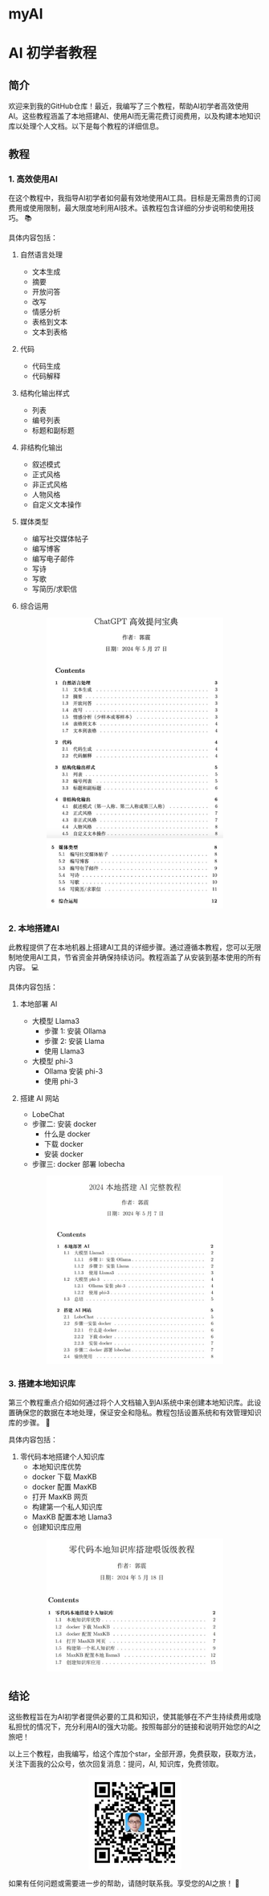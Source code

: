 # myAI
# AI 初学者教程

## 简介

欢迎来到我的GitHub仓库！最近，我编写了三个教程，帮助AI初学者高效使用AI。这些教程涵盖了本地搭建AI、使用AI而无需花费订阅费用，以及构建本地知识库以处理个人文档。以下是每个教程的详细信息。

## 教程

### 1. 高效使用AI

在这个教程中，我指导AI初学者如何最有效地使用AI工具。目标是无需昂贵的订阅费用或使用限制，最大限度地利用AI技术。该教程包含详细的分步说明和使用技巧。 📚

具体内容包括：

1. 自然语言处理
   - 文本生成
   - 摘要
   - 开放问答
   - 改写
   - 情感分析
   - 表格到文本
   - 文本到表格

2. 代码
   - 代码生成
   - 代码解释

3. 结构化输出样式
   - 列表
   - 编号列表
   - 标题和副标题

4. 非结构化输出
   - 叙述模式
   - 正式风格
   - 非正式风格
   - 人物风格
   - 自定义文本操作

5. 媒体类型
   - 编写社交媒体帖子
   - 编写博客
   - 编写电子邮件
   - 写诗
   - 写歌
   - 写简历/求职信

6. 综合运用

<div align="center">
  <img src="gpt提问宝典.png" alt="高效使用AI 教程目录" style="width: 70%;">
</div>
<div align="center">
  <img src="gpt提问宝典2.png" alt="高效使用AI 教程目录" style="width: 70%;">
</div>

### 2. 本地搭建AI

此教程提供了在本地机器上搭建AI工具的详细步骤。通过遵循本教程，您可以无限制地使用AI工具，节省资金并确保持续访问。教程涵盖了从安装到基本使用的所有内容。 💻

具体内容包括：

1. 本地部署 AI
   - 大模型 Llama3
     - 步骤 1: 安装 Ollama
     - 步骤 2: 安装 Llama
     - 使用 Llama3
   - 大模型 phi-3
     - Ollama 安装 phi-3
     - 使用 phi-3

2. 搭建 AI 网站
   - LobeChat
   - 步骤二: 安装 docker
     - 什么是 docker
     - 下载 docker
     - 安装 docker
   - 步骤三: docker 部署 lobecha

<div align="center">
  <img src="本地搭建AI.png" alt="本地搭建AI 教程目录" style="width: 70%;">
</div>

### 3. 搭建本地知识库

第三个教程重点介绍如何通过将个人文档输入到AI系统中来创建本地知识库。此设置确保您的数据在本地处理，保证安全和隐私。教程包括设置系统和有效管理知识库的步骤。 🔐

具体内容包括：

1. 零代码本地搭建个人知识库
   - 本地知识库优势
   - docker 下载 MaxKB
   - docker 配置 MaxKB
   - 打开 MaxKB 网页
   - 构建第一个私人知识库
   - MaxKB 配置本地 Llama3
   - 创建知识库应用

<div align="center">
  <img src="知识库.png" alt="搭建本地知识库 教程目录" style="width: 70%;">
</div>

## 结论

这些教程旨在为AI初学者提供必要的工具和知识，使其能够在不产生持续费用或隐私担忧的情况下，充分利用AI的强大功能。按照每部分的链接和说明开始您的AI之旅吧！

以上三个教程，由我编写，给这个库加个star，全部开源，免费获取，获取方法，关注下面我的公众号，依次回复消息：提问，AI, 知识库，免费领取。

<div align="center">
  <img src="公众号.jpg" alt="我的公众号" style="width: 37%;">
</div>

如果有任何问题或需要进一步的帮助，请随时联系我。享受您的AI之旅！ 🚀
